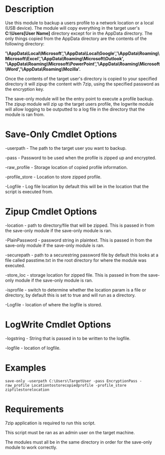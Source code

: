 Description
=================

Use this module to backup a users profile to a network location or a local (USB device). The module will copy everything in the target
user's **C:\Users\[User Name]** directory except for in the AppData directory. The only things copied from the AppData directory are the
contents of the following directory: 

**'\AppData\Local\Microsoft','\AppData\Local\Google','\AppData\Roaming\Microsoft\Excel','\AppData\Roaming\Microsoft\Outlook',
'\AppData\Roaming\Microsoft\PowerPoint','\AppData\Roaming\Microsoft\Word','\AppData\Roaming\Mozilla'.**

Once the contents of the target user's directory is copied to your specified directory it will zipup the content with 7zip, using the specified password as the encryption key.

The save-only module will be the entry point to execute a profile backup. The zipup module will zip up the target users profile, the logwrite module will allow logging to be outputted to a log file in the directory that the module is ran from.

Save-Only Cmdlet Options
=================

-userpath - The path to the target user you want to backup.

-pass - Password to be used when the profile is zipped up and encrypted.

-raw_profile - Storage location of copied profile information.

-profile_store - Location to store zipped profile.

-Logfile - Log file location by default this will be in the location that the script is executed from.

Zipup Cmdlet Options
=================

-location - path to directory/file that will be zipped. This is passed in from the save-only module if the save-only module is ran.

-PlainPassword - password string in plaintext. This is passed in from the save-only module if the save-only module is ran.

-securepath - path to a securestring password file by default this looks at a file called passtime.txt in the root directory for where the module was executed.

-store_loc - storage location for zipped file. This is passed in from the save-only module if the save-only module is ran.

-isprofile - switch to determine whether the location param is a file or directory, by default this is set to true and will run as a directory.

-Logfile - location of where the logfile is stored. 

LogWrite Cmdlet Options
=================

-logstring - String that is passed in to be written to the logfile.

-logfile - location of logfile.

Examples
=================

`save-only -userpath C:\Users\TargetUser -pass EncryptionPass -raw_profile Locationtostorecopiedprofile -profile_store zipfilestorelocation`


Requirements
=================

7zip application is required to run this script.

This script must be ran as an admin user on the target machine.

The modules must all be in the same directory in order for the save-only module to work correctly.
